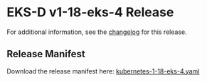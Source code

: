 # EKS-D v1-18-eks-4 Release

For additional information, see the [changelog](CHANGELOG-v1-18-eks-4.md) for this release.

## Release Manifest
Download the release manifest here: [kubernetes-1-18-eks-4.yaml](https://distro.eks.amazonaws.com/kubernetes-1-18/kubernetes-1-18-eks-4.yaml)
